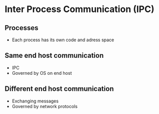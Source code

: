 # Inter Process Communication (IPC)
## Processes
* Each process has its own code and adress space
## Same end host communication
* IPC
* Governed by OS on end host
## Different end host communication
* Exchanging messages
* Governed by network protocols
